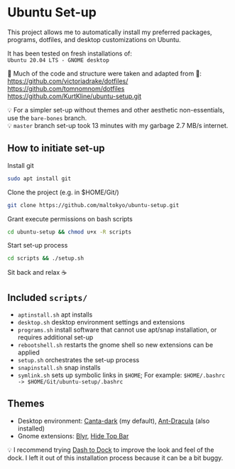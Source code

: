 # Ubuntu Set-up
This project allows me to automatically install my preferred packages, programs, dotfiles, and desktop customizations on Ubuntu. 

It has been tested on fresh installations of:  
`Ubuntu 20.04 LTS - GNOME desktop`

🙌 Much of the code and structure were taken and adapted from 🙌:  
https://github.com/victoriadrake/dotfiles/  
https://github.com/tomnomnom/dotfiles
https://github.com/KurtKline/ubuntu-setup.git

💡 For a simpler set-up without themes and other aesthetic non-essentials, use the `bare-bones` branch.  
💡 `master` branch set-up took 13 minutes with my garbage 2.7 MB/s internet.

## How to initiate set-up
Install git  
```sh
sudo apt install git
```

Clone the project (e.g. in $HOME/Git/) 
```sh
git clone https://github.com/maltokyo/ubuntu-setup.git
```

Grant execute permissions on bash scripts  
```sh
cd ubuntu-setup && chmod u+x -R scripts
```

Start set-up process  
```sh
cd scripts && ./setup.sh
```

Sit back and relax ☕

## Included `scripts/`
- `aptinstall.sh` apt installs
- `desktop.sh` desktop environment settings and extensions
- `programs.sh` install software that cannot use apt/snap installation, or requires additional set-up
- `rebootshell.sh` restarts the gnome shell so new extensions can be applied
- `setup.sh` orchestrates the set-up process
- `snapinstall.sh` snap installs
- `symlink.sh` sets up symbolic links in `$HOME`; For example: `$HOME/.bashrc -> $HOME/Git/ubuntu-setup/.bashrc`

## Themes
- Desktop environment: [Canta-dark](https://github.com/vinceliuice/Canta-theme) (my default), [Ant-Dracula](https://github.com/EliverLara/Ant-Dracula) (also installed)
- Gnome extensions: [Blyr](https://extensions.gnome.org/extension/1251/blyr/), [Hide Top Bar](https://extensions.gnome.org/extension/545/hide-top-bar/)

💡 I recommend trying [Dash to Dock](https://extensions.gnome.org/extension/307/dash-to-dock/) to improve the look and feel of the dock. I left it out of this installation process because it can be a bit buggy. 

